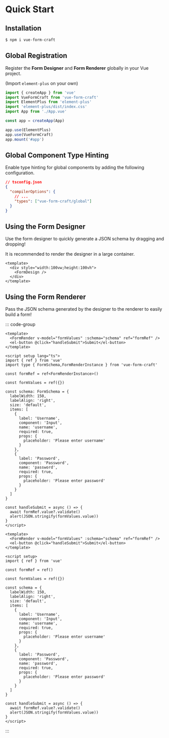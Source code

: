 # Quick Start

## Installation

```sh
$ npm i vue-form-craft
```

## Global Registration

Register the **Form Designer** and **Form Renderer** globally in your Vue project.

(Import `element-plus` on your own)

```ts
import { createApp } from 'vue'
import VueFormCraft from 'vue-form-craft'
import ElementPlus from 'element-plus'
import 'element-plus/dist/index.css'
import App from './App.vue'

const app = createApp(App)

app.use(ElementPlus)
app.use(VueFormCraft)
app.mount('#app')
```

## Global Component Type Hinting

Enable type hinting for global components by adding the following configuration.

```json
// tsconfig.json
{
  "compilerOptions": {
    // ...
    "types": ["vue-form-craft/global"]
  }
}
```

## Using the Form Designer

Use the form designer to quickly generate a JSON schema by dragging and dropping!

It is recommended to render the designer in a large container.

```vue
<template>
  <div style="width:100vw;height:100vh">
    <FormDesign />
  </div>
</template>
```

## Using the Form Renderer

Pass the JSON schema generated by the designer to the renderer to easily build a form!

::: code-group

```vue [TypeScript]
<template>
  <FormRender v-model="formValues" :schema="schema" ref="formRef" />
  <el-button @click="handleSubmit">Submit</el-button>
</template>

<script setup lang="ts">
import { ref } from 'vue'
import type { FormSchema,FormRenderInstance } from 'vue-form-craft'

const formRef = ref<FormRenderInstance>()

const formValues = ref({})

const schema: FormSchema = {
  labelWidth: 150,
  labelAlign: 'right',
  size: 'default',
  items: [
    {
      label: 'Username',
      component: 'Input',
      name: 'username',
      required: true,
      props: {
        placeholder: 'Please enter username'
      }
    },
    {
      label: 'Password',
      component: 'Password',
      name: 'password',
      required: true,
      props: {
        placeholder: 'Please enter password'
      }
    }
  ]
}

const handleSubmit = async () => {
  await formRef.value?.validate()
  alert(JSON.stringify(formValues.value))
}
</script>
```

```vue [JavaScript]
<template>
  <FormRender v-model="formValues" :schema="schema" ref="formRef" />
  <el-button @click="handleSubmit">Submit</el-button>
</template>

<script setup>
import { ref } from 'vue'

const formRef = ref()

const formValues = ref({})

const schema = {
  labelWidth: 150,
  labelAlign: 'right',
  size: 'default',
  items: [
    {
      label: 'Username',
      component: 'Input',
      name: 'username',
      required: true,
      props: {
        placeholder: 'Please enter username'
      }
    },
    {
      label: 'Password',
      component: 'Password',
      name: 'password',
      required: true,
      props: {
        placeholder: 'Please enter password'
      }
    }
  ]
}

const handleSubmit = async () => {
  await formRef.value?.validate()
  alert(JSON.stringify(formValues.value))
}
</script>
```

:::
